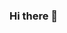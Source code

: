 ### Hi there 👋

<!--
**fleissigguy/fleissigguy** is a ✨ _special_ ✨ repository because its `README.md` (this file) appears on your GitHub profile.

Here are some ideas to get you started:::

- 🔭 I’m currently working on ...  
- 🌱 I’m currently learning ...
- 👯 I’m looking to collaborate on ...
- 🤔 I’m looking for help with ...
- 💬 Ask me about ...
- 📫 How to reach me: ...
- 😄 Pronouns: ...
- ⚡ Fun fact: ...
-->
